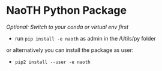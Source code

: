 # NaoTH Python Package

*Optional: Switch to your conda or virtual env first*  

- run `pip install -e naoth` as admin in the /Utils/py folder  

or alternatively you can install the package as user:  
- `pip2 install --user -e naoth`

